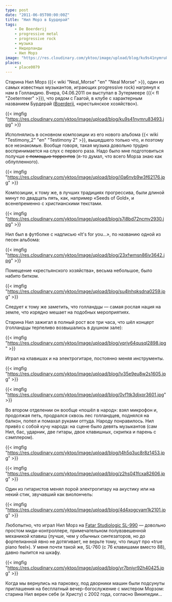 ```yaml
---
type: post
date: "2011-06-05T00:00:00Z"
title: "Нил Морз в Бурдерай"
tags:
    - De Boerderij
    - progressive metal
    - progressive rock
    - музыка
    - Нидерланды
    - Нил Морз
image: "https://res.cloudinary.com/yktoo/image/upload/blog/ku9s41nymru83493.jpg"
places:
    - place0079
---
```


Старина Нил Морз ({{< wiki "Neal_Morse" "en" "Neal Morse" >}}, один из самых известных музыкантов, играющих progressive rock) нагрянул к нам в Голландию. Вчера, 04.06.2011 он выступал в Зутермеере ({{< fl "Zoetermeer" >}}), что рядом с Гаагой, в клубе с характерным названием Бурдерай ([Boerderij](http://www.cultuurpodiumboerderij.nl/), «крестьянское хозяйство»).

{{< imgfig "https://res.cloudinary.com/yktoo/image/upload/blog/ku9s41nymru83493.jpg" >}}

<!--more-->

Исполнялись в основном композиции из его нового альбома {{< wiki "Testimony_2" "en" "Testimony 2" >}}, вышедшего только что, и поэтому все незнакомые. Вообще говоря, такая музыка довольно трудно воспринимается на слух с первого раза. Надо было мне подготовиться получше ~~с помощью торрентов~~ (я-то думал, что всего Морза знаю как облупленного).

{{< imgfig "https://res.cloudinary.com/yktoo/image/upload/blog/i0a6nvb9w3f62176.jpg" >}}

Композиции, к тому же, в лучших традициях прогрессива, были длиной минут по двадцать пять, как, например «Seeds of Gold», и всенепременно с христианскими текстами.

{{< imgfig "https://res.cloudinary.com/yktoo/image/upload/blog/s7i8bd72ncmv2930.jpg" >}}

Нил был в футболке с надписью «It's for you…», по названию одной из песен альбома:

{{< imgfig "https://res.cloudinary.com/yktoo/image/upload/blog/23xfwmsn86iv3642.jpg" >}}

Помещение «крестьянского хозяйства», весьма небольшое, было набито битком.

{{< imgfig "https://res.cloudinary.com/yktoo/image/upload/blog/su4lnhqksdna0259.jpg" >}}

Следует к тому же заметить, что голландцы — самая рослая нация на земле, что изрядно мешает на подобных мероприятиях.

Старина Нил зажигал в полный рост все три часа, что шёл концерт (голландцы терпеливо возвышались в душном зале):

{{< imgfig "https://res.cloudinary.com/yktoo/image/upload/blog/vqrjy64qusql2898.jpg" >}}

Играл на клавишах и на электрогитаре, постоянно меняя инструменты.

{{< imgfig "https://res.cloudinary.com/yktoo/image/upload/blog/lv35e9eu8w2s1605.jpg" >}}

{{< imgfig "https://res.cloudinary.com/yktoo/image/upload/blog/0vf1tk3djxpr3601.jpg" >}}

Во втором отделении он вообще «пошёл в народ»: взял микрофон и, продолжая петь, продрался сквозь лес голландцев, поднялся на балкон, попел и помахал руками оттуда. Народу понравилось.
Нил привёз с собой кучу народа: на сцене было девять музыкантов (сам Нил, бас, ударник, две гитары, двое клавишных, скрипка и парень с сэмплером).

{{< imgfig "https://res.cloudinary.com/yktoo/image/upload/blog/t4h5q3uc8r8z1453.jpg" >}}

{{< imgfig "https://res.cloudinary.com/yktoo/image/upload/blog/z2hs041fcxa82606.jpg" >}}

Один из гитаристов менял порой электрогитару на акустику или на некий стик, звучавший как виолончель:

{{< imgfig "https://res.cloudinary.com/yktoo/image/upload/blog/4d4xogcyam1k2101.jpg" >}}

Любопытно, что играл Нил Морз на [Fatar Studiologic SL-990](http://www.fatar.com/studiologic/pages/SL_990PRO.htm) — довольно простом миди-контроллере, примечательном полувзвешенной механикой клавиш (лучше, чем у обычных синтезаторов, но до фортепианной явно не дотягивает, не верьте тому, что пишут про «true piano feel»). У меня почти такой же, SL-760 (с 76 клавишами вместо 88), давно пылится на шкафу.

{{< imgfig "https://res.cloudinary.com/yktoo/image/upload/blog/yr7bniyr92h40425.jpg" >}}

Когда мы вернулись на парковку, под дворники машин были подсунуты приглашения на бесплатный вечер-богослужение с мистером Морзом: старина Нил верен себе (и Христу) с 2002 года, согласно Википедии…
